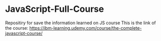 # JavaScript-Full-Course
Repositiry for save the information learned on JS course
This is the link of the course: https://ibm-learning.udemy.com/course/the-complete-javascript-course/
